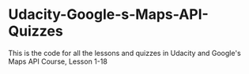 # Udacity-Google-s-Maps-API-Quizzes
This is the code for all the lessons and quizzes in Udacity and Google's Maps API Course, Lesson 1-18
